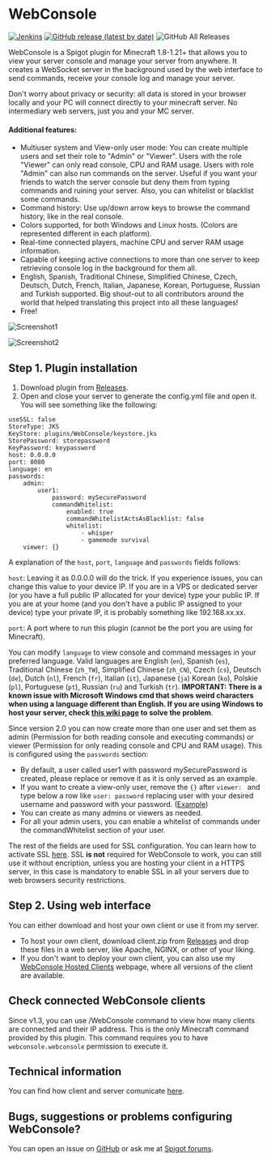 # WebConsole

[![Jenkins](https://img.shields.io/jenkins/build?jobUrl=https%3A%2F%2Fjenkins.mesacarlos.es%2Fjob%2FWebConsole%2F)](https://jenkins.mesacarlos.es/job/WebConsole/)
[![GitHub release (latest by date)](https://img.shields.io/github/v/release/mesacarlos/WebConsole)](https://github.com/mesacarlos/WebConsole/releases/latest)
![GitHub All Releases](https://img.shields.io/github/downloads/mesacarlos/WebConsole/total?label=total%20downloads)

WebConsole is a Spigot plugin for Minecraft 1.8-1.21+ that allows you to view your server console and manage your server from anywhere. It creates a WebSocket server in the background used by the web interface to send commands, receive your console log and manage your server.

Don't worry about privacy or security: all data is stored in your browser locally and your PC will connect directly to your minecraft server. No intermediary web servers, just you and your MC server.

#### Additional features:
* Multiuser system and View-only user mode: You can create multiple users and set their role to "Admin" or "Viewer". Users with the role "Viewer" can only read console, CPU and RAM usage. Users with role "Admin" can also run commands on the server. Useful if you want your friends to watch the server console but deny them from typing commands and ruining your server. Also, you can whitelist or blacklist some commands.
* Command history: Use up/down arrow keys to browse the command history, like in the real console.
* Colors supported, for both Windows and Linux hosts. (Colors are represented different in each platform).
* Real-time connected players, machine CPU and server RAM usage information.
* Capable of keeping active connections to more than one server to keep retrieving console log in the background for them all.
* English, Spanish, Traditional Chinese, Simplified Chinese, Czech, Deutsch, Dutch, French, Italian, Japanese, Korean, Portuguese, Russian and Turkish supported. Big shout-out to all contributors around the world that helped translating this project into all these languages!
* Free!

![Screenshot1](https://i.imgur.com/tWp3JaB.png)

![Screenshot2](https://i.imgur.com/Woay6TC.png)


## Step 1. Plugin installation

1. Download plugin from [Releases](https://github.com/mesacarlos/WebConsole/releases).
2. Open and close your server to generate the config.yml file and open it. You will see something like the following:

```
useSSL: false  
StoreType: JKS  
KeyStore: plugins/WebConsole/keystore.jks  
StorePassword: storepassword  
KeyPassword: keypassword  
host: 0.0.0.0  
port: 8080  
language: en  
passwords:  
    admin:  
        user1:  
            password: mySecurePassword  
            commandWhitelist:  
                enabled: true  
                commandWhitelistActsAsBlacklist: false  
                whitelist:  
                    - whisper  
                    - gamemode survival  
    viewer: {}  
```


A explanation of the `host`, `port`, `language` and `passwords` fields follows:

`host`: Leaving it as 0.0.0.0 will do the trick. If you experience issues, you can change this value to your device IP. If you are in a VPS or dedicated server (or you have a full public IP allocated for your device) type your public IP. If you are at your home (and you don't have a public IP assigned to your device) type your private IP, it is probably something like 192.168.xx.xx.

`port`: A port where to run this plugin (cannot be the port you are using for Minecraft).

You can modify `language` to view console and command messages in your preferred language. Valid languages are English (`en`), Spanish (`es`), Traditional Chinese (`zh_TW`), Simplified  Chinese (`zh_CN`), Czech (`cs`), Deutsch (`de`), Dutch (`nl`), French (`fr`), Italian (`it`), Japanese (`ja`) Korean (`ko`), Polskie (`pl`), Portuguese (`pt`), Russian (`ru`) and Turkish (`tr`). **IMPORTANT: There is a known issue with Microsoft Windows cmd that shows weird characters when using a language different than English. If you are using Windows to host your server, check [this wiki page](https://github.com/mesacarlos/WebConsole/wiki/Show-local-characters-in-Windows-Console) to solve the problem**.

Since version 2.0 you can now create more than one user and set them as admin (Permission for both reading console and executing commands) or viewer (Permission for only reading console and CPU and RAM usage). This is configured using the `passwords` section:
- By default, a user called user1 with password mySecurePassword is created, please replace or remove it as it is only served as an example.
- If you want to create a view-only user, remove the `{}` after `viewer: ` and type below a row like `user: password` replacing user with your desired username and password with your password. ([Example](https://github.com/mesacarlos/WebConsole/issues/140))
- You can create as many admins or viewers as needed.
- For all your admin users, you can enable a whitelist of commands under the commandWhitelist section of your user.

The rest of the fields are used for SSL configuration. You can learn how to activate SSL [here](https://github.com/mesacarlos/WebConsole/wiki/SSL-Configuration). SSL **is not** required for WebConsole to work, you can still use it without encription, unless you are hosting your client in a HTTPS server, in this case is mandatory to enable SSL in all your servers due to web browsers security restrictions.


## Step 2. Using web interface
You can either download and host your own client or use it from my server.
- To host your own client, download client.zip from [Releases](https://github.com/mesacarlos/WebConsole/releases) and drop these files in a web server, like Apache, NGINX, or other of your liking.
- If you don't want to deploy your own client, you can also use my [WebConsole Hosted Clients](https://mesacarlos.es/webconsole/) webpage, where all versions of the client are available.

## Check connected WebConsole clients
Since v1.3, you can use /WebConsole command to view how many clients are connected and their IP address. This is the only Minecraft command provided by this plugin. This command requires you to have `webconsole.webconsole` permission to execute it.


## Technical information

You can find how client and server comunicate [here](https://github.com/mesacarlos/WebConsole/wiki/WebSocket-commands-and-responses).

## Bugs, suggestions or problems configuring WebConsole?
You can open an issue on [GitHub](https://github.com/mesacarlos/WebConsole/issues) or ask me at [Spigot forums](https://www.spigotmc.org/threads/webconsole.390291/).
